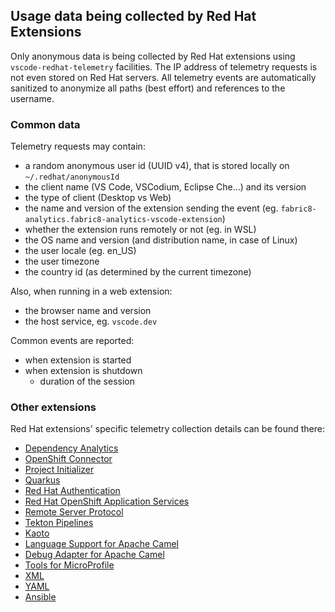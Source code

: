 ## Usage data being collected by Red Hat Extensions
Only anonymous data is being collected by Red Hat extensions using `vscode-redhat-telemetry` facilities. The IP address of telemetry requests is not even stored on Red Hat servers.
All telemetry events are automatically sanitized to anonymize all paths (best effort) and references to the username.

### Common data
Telemetry requests may contain:

* a random anonymous user id (UUID v4), that is stored locally on `~/.redhat/anonymousId`
* the client name (VS Code, VSCodium, Eclipse Che...) and its version
* the type of client (Desktop vs Web)
* the name and version of the extension sending the event (eg. `fabric8-analytics.fabric8-analytics-vscode-extension`)
* whether the extension runs remotely or not (eg. in WSL)
* the OS name and version (and distribution name, in case of Linux)
* the user locale (eg. en_US)
* the user timezone
* the country id (as determined by the current timezone)

Also, when running in a web extension:
* the browser name and version
* the host service, eg. `vscode.dev`

Common events are reported:

* when extension is started
* when extension is shutdown
    - duration of the session

### Other extensions
Red Hat extensions' specific telemetry collection details can be found there:

* [Dependency Analytics](https://github.com/fabric8-analytics/fabric8-analytics-vscode-extension/blob/master/Telemetry.md)
* [OpenShift Connector](https://github.com/redhat-developer/vscode-openshift-tools/blob/master/USAGE_DATA.md)
* [Project Initializer](https://github.com/redhat-developer/vscode-project-initializer/blob/master/USAGE_DATA.md)
* [Quarkus](https://github.com/redhat-developer/vscode-quarkus/blob/master/USAGE_DATA.md)
* [Red Hat Authentication](https://github.com/redhat-developer/vscode-redhat-account/blob/main/USAGE_DATA.md)
* [Red Hat OpenShift Application Services](https://github.com/redhat-developer/vscode-rhoas/blob/main/USAGE_DATA.md)
* [Remote Server Protocol](https://github.com/redhat-developer/vscode-rsp-ui/blob/master/USAGE_DATA.md)
* [Tekton Pipelines](https://github.com/redhat-developer/vscode-tekton/blob/master/USAGE_DATA.md)
* [Kaoto](https://github.com/kaotoio/vscode-kaoto/blob/main/USAGE_DATA.md)
* [Language Support for Apache Camel](https://github.com/camel-tooling/camel-lsp-client-vscode/blob/main/USAGE_DATA.md)
* [Debug Adapter for Apache Camel](https://github.com/camel-tooling/camel-dap-client-vscode/blob/main/USAGE_DATA.md)
* [Tools for MicroProfile](https://github.com/redhat-developer/vscode-microprofile/blob/master/USAGE_DATA.md)
* [XML](https://github.com/redhat-developer/vscode-xml/blob/master/USAGE_DATA.md)
* [YAML](https://github.com/redhat-developer/vscode-yaml/blob/main/USAGE_DATA.md)
* [Ansible](https://github.com/ansible/vscode-ansible/blob/main/USAGE_DATA.md)
